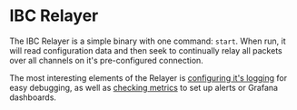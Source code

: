 # IBC Relayer

The IBC Relayer is a simple binary with one command: `start`. When run, it will read configuration
data and then seek to continually relay all packets over all channels on it's pre-configured connection.

The most interesting elements of the Relayer is [configuring it's logging](./logging.md) for easy debugging,
as well as [checking metrics](./metrics.md) to set up alerts or Grafana dashboards.

